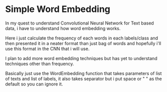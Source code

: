 # Simple Word Embedding

In my quest to understand Convolutional Neural Network for Text based data, i have to understand how word embedding works.

Here i just calculate the frequency of each words in each labels/class and then presented it in a neater format than just bag of words and hopefully i'll use this format in the CNN that i will use.

I plan to add more word embedding techniques but has yet to understand techniques other than frequency.

Basically just use the WordEmbedding function that takes parameters of list of texts and list of labels, it also takes separator but i put space or " " as the default so you can ignore it.
